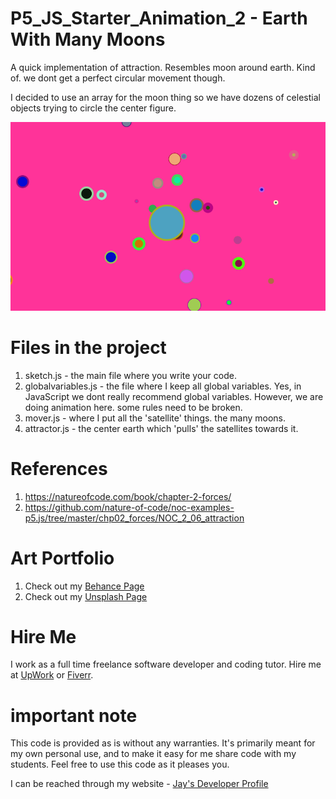 # P5_JS_Starter_Animation_2 - Earth With Many Moons

A quick implementation of attraction. Resembles moon around earth. Kind of. we dont get a perfect circular movement though.

I decided to use an array for the moon thing so we have dozens of celestial objects trying to circle the center figure.

![image info](EarthandMoon_800px.png)

# Files in the project

1. sketch.js - the main file where you write your code.
1. globalvariables.js - the file where I keep all global variables. Yes, in JavaScript we dont really recommend global variables. However, we are doing animation here. some rules need to be broken.
1. mover.js - where I put all the 'satellite' things. the many moons.
1. attractor.js - the center earth which 'pulls' the satellites towards it.

# References

1. https://natureofcode.com/book/chapter-2-forces/
1. https://github.com/nature-of-code/noc-examples-p5.js/tree/master/chp02_forces/NOC_2_06_attraction

# Art Portfolio

1. Check out my [Behance Page](https://www.behance.net/vijayasimhabr)
1. Check out my [Unsplash Page](https://unsplash.com/@jay_neeruhaaku)

# Hire Me

I work as a full time freelance software developer and coding tutor. Hire me at [UpWork](https://www.upwork.com/fl/vijayasimhabr) or [Fiverr](https://www.fiverr.com/jay_codeguy). 

# important note 

This code is provided as is without any warranties. It's primarily meant for my own personal use, and to make it easy for me share code with my students. Feel free to use this code as it pleases you.

I can be reached through my website - [Jay's Developer Profile](https://jay-study-nildana.github.io/developerprofile)